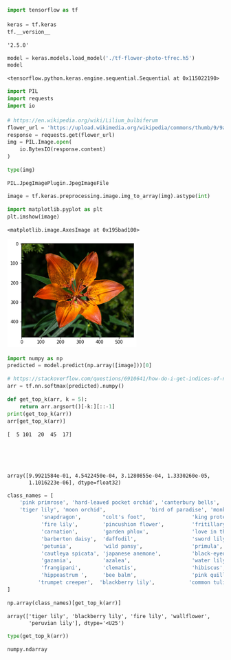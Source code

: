 ```python
import tensorflow as tf

keras = tf.keras
tf.__version__
```




    '2.5.0'




```python
model = keras.models.load_model('./tf-flower-photo-tfrec.h5')
model
```




    <tensorflow.python.keras.engine.sequential.Sequential at 0x115022190>




```python
import PIL 
import requests
import io

# https://en.wikipedia.org/wiki/Lilium_bulbiferum
flower_url = 'https://upload.wikimedia.org/wikipedia/commons/thumb/9/9a/Lilium_bulbiferum_var._bulbiferum_01.JPG/576px-Lilium_bulbiferum_var._bulbiferum_01.JPG'
response = requests.get(flower_url)
img = PIL.Image.open(
    io.BytesIO(response.content)
)
```


```python
type(img)
```




    PIL.JpegImagePlugin.JpegImageFile




```python
image = tf.keras.preprocessing.image.img_to_array(img).astype(int)
```


```python
import matplotlib.pyplot as plt
plt.imshow(image)
```




    <matplotlib.image.AxesImage at 0x195bad100>




    
![png](output_5_1.png)
    



```python
import numpy as np
predicted = model.predict(np.array([image]))[0]
```


```python
# https://stackoverflow.com/questions/6910641/how-do-i-get-indices-of-n-maximum-values-in-a-numpy-array
arr = tf.nn.softmax(predicted).numpy()
```


```python
def get_top_k(arr, k = 5):
    return arr.argsort()[-k:][::-1]
print(get_top_k(arr))
arr[get_top_k(arr)]
```

    [  5 101  20  45  17]





    array([9.9921584e-01, 4.5422450e-04, 3.1280855e-04, 1.3330260e-05,
           1.1016223e-06], dtype=float32)




```python
class_names = [
    'pink primrose', 'hard-leaved pocket orchid', 'canterbury bells', 'sweet pea', 'wild geranium', # 0-4
    'tiger lily', 'moon orchid',              'bird of paradise', 'monkshood',        'globe thistle',         # 00 - 09
           'snapdragon',       "colt's foot",               'king protea',      'spear thistle', 'yellow iris',       'globe-flower',         'purple coneflower',        'peruvian lily',    'balloon flower',   'giant white arum lily', # 10 - 19
           'fire lily',        'pincushion flower',         'fritillary',       'red ginger',    'grape hyacinth',    'corn poppy',           'prince of wales feathers', 'stemless gentian', 'artichoke',        'sweet william',         # 20 - 29
           'carnation',        'garden phlox',              'love in the mist', 'cosmos',        'alpine sea holly',  'ruby-lipped cattleya', 'cape flower',              'great masterwort', 'siam tulip',       'lenten rose',           # 30 - 39
           'barberton daisy',  'daffodil',                  'sword lily',       'poinsettia',    'bolero deep blue',  'wallflower',           'marigold',                 'buttercup',        'daisy',            'common dandelion',      # 40 - 49
           'petunia',          'wild pansy',                'primula',          'sunflower',     'lilac hibiscus',    'bishop of llandaff',   'gaura',                    'geranium',         'orange dahlia',    'pink-yellow dahlia',    # 50 - 59
           'cautleya spicata', 'japanese anemone',          'black-eyed susan', 'silverbush',    'californian poppy', 'osteospermum',         'spring crocus',            'iris',             'windflower',       'tree poppy',            # 60 - 69
           'gazania',          'azalea',                    'water lily',       'rose',          'thorn apple',       'morning glory',        'passion flower',           'lotus',            'toad lily',        'anthurium',             # 70 - 79
           'frangipani',       'clematis',                  'hibiscus',         'columbine',     'desert-rose',       'tree mallow',          'magnolia',                 'cyclamen ',        'watercress',       'canna lily',            # 80 - 89
           'hippeastrum ',     'bee balm',                  'pink quill',       'foxglove',      'bougainvillea',     'camellia',             'mallow',                   'mexican petunia',  'bromelia',         'blanket flower',        # 90 - 99
          'trumpet creeper',  'blackberry lily',           'common tulip',     'wild rose'
]
```


```python
np.array(class_names)[get_top_k(arr)]
```




    array(['tiger lily', 'blackberry lily', 'fire lily', 'wallflower',
           'peruvian lily'], dtype='<U25')




```python
type(get_top_k(arr))
```




    numpy.ndarray


